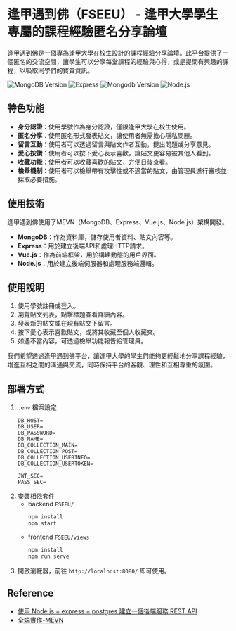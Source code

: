 # 逢甲遇到佛（FSEEU） - 逢甲大學學生專屬的課程經驗匿名分享論壇

逢甲遇到佛是一個專為逢甲大學在校生設計的課程經驗分享論壇。此平台提供了一個匿名的交流空間，讓學生可以分享每堂課程的經驗與心得，或是提問有興趣的課程，以吸取同學們的寶貴資訊。

![MongoDB Version](https://img.shields.io/badge/MongoDB-4EA94B?style=for-the-badge&logo=mongodb&logoColor=white)
![Express](https://img.shields.io/badge/Express.js-404D59?style=for-the-badge)
![Mongodb Version](https://img.shields.io/badge/Vue.js-35495E?style=for-the-badge&logo=vue.js&logoColor=4FC08D)
![Node.js](https://img.shields.io/badge/Node.js-43853D?style=for-the-badge&logo=node.js&logoColor=white)

## 特色功能
- **身分認證**：使用學號作為身分認證，僅限逢甲大學在校生使用。
- **匿名分享**：使用匿名形式發表貼文，讓使用者無需擔心隱私問題。
- **留言互動**：使用者可以透過留言與貼文作者互動，提出問題或分享意見。
- **愛心按讚**：使用者可以按下愛心表示喜歡，讓貼文更容易被其他人看到。
- **收藏功能**：使用者可以收藏喜歡的貼文，方便日後查看。
- **檢舉機制**：使用者可以檢舉帶有攻擊性或不適當的貼文，由管理員進行審核並採取必要措施。

## 使用技術
逢甲遇到佛使用了MEVN（MongoDB、Express、Vue.js、Node.js）架構開發。
- **MongoDB**：作為資料庫，儲存使用者資料、貼文內容等。
- **Express**：用於建立後端API和處理HTTP請求。
- **Vue.js**：作為前端框架，用於構建動態的用戶界面。
- **Node.js**：用於建立後端伺服器和處理服務端邏輯。

## 使用說明
1. 使用學號註冊或登入。
2. 瀏覽貼文列表，點擊標題查看詳細內容。
3. 發表新的貼文或在現有貼文下留言。
4. 按下愛心表示喜歡貼文，或將其收藏至個人收藏夾。
5. 如遇不當內容，可透過檢舉功能報告給管理員。

我們希望透過逢甲遇到佛平台，讓逢甲大學的學生們能夠更輕鬆地分享課程經驗，增進互相之間的溝通與交流，同時保持平台的客觀、理性和互相尊重的氛圍。

## 部署方式
1. `.env` 檔案設定
    ```
    DB_HOST=
    DB_USER=
    DB_PASSWORD=
    DB_NAME=
    DB_COLLECTION_MAIN=
    DB_COLLECTION_POST=
    DB_COLLECTION_USERINFO=
    DB_COLLECTION_USERTOKEN=

    JWT_SEC=
    PASS_SEC=
    ```
2. 安裝相依套件
    - backend `FSEEU/`
        ```bash
        npm install
        npm start
        ```
    - frontend `FSEEU/views`
        ```bash
        npm install
        npm run serve
        ```
3. 開啟瀏覽器，前往 `http://localhost:8080/` 即可使用。

## Reference
- [使用 Node.js + express + postgres 建立一個後端服務 REST API](https://calvinegs.github.io/posts/nodejs-restapi-postgres/)
- [全端實作-MEVN](https://jacychu.medium.com/全端實作-mevn-1cfb97edae38)
